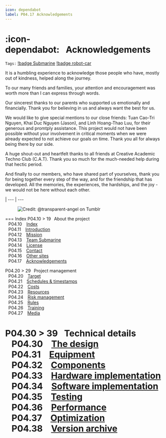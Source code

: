 ```yaml
---
icon: dependabot
label: P04.17⠀Acknowledgements
---
```

# :icon-dependabot:⠀Acknowledgements
`Tags:` [!badge Submarine](/projects/P04-submarine.md) [!badge robot-car]()

It is a humbling experience to acknowledge those people who have, mostly out of kindness, helped along the journey.

To our many friends and families, your attention and encouragement was worth more than I can express through words.

Our sincerest thanks to our parents who supported us emotionally and financially. Thank you for believing in us and always want the best for us. 

We would like to give special mentions to our close friends: Tuan Cao-Tri Nguyen, Khai Duc Nguyen (Jason), and Linh Hoang-Thao Luu, for their generous and promtply assistance. This project would not have been possible without your involvement in critical moments when we were already expected to not achieve our goals on time. Thank you all for always being there by our side. 

A huge shout-out and heartfelt thanks to all friends at Creative Academic Techno Club (C.A.T). Thank you so much for the much-needed help during that hectic period. 

And finally to our members, who have shared part of yourselves, thank you for being together every step of the way, and for the friendship that has developed. All the memories, the experiences, the hardships, and the joy - we would not be here without each other.

|
--- | ---

<figure>
    <img src="https://64.media.tumblr.com/d103eb823dce2842c673f409f036857b/tumblr_mzx9wrdwFa1snc5kxo1_1280.gifv" alt="Credit: @transparent-angel on Tumblr">
</figure>

=== Index
P04.10 > 19⠀About the project\
⠀P04.10 ⠀[Index](/projects/P04-submarine/P04-10-19-about-the-project/P04-10-index.md)\
⠀P04.11 ⠀[Introduction](/projects/P04-submarine/P04-10-19-about-the-project/P04-11-introduction.md)\
⠀P04.12 ⠀[Mission](/projects/P04-submarine/P04-10-19-about-the-project/P04-11-mission.md)\
⠀P04.13 ⠀[Team Submarine](/projects/P04-submarine/P04-10-19-about-the-project/P04-12-team-submarine.md)\
⠀P04.14 ⠀[License](/projects/P04-submarine/P04-10-19-about-the-project/P04-13-license.md)\
⠀P04.15 ⠀[Contact](/projects/P04-submarine/P04-10-19-about-the-project/P04-14-contact.md)\
⠀P04.16 ⠀[Other sites](/projects/P04-submarine/P04-10-19-about-the-project/P04-15-other-sites.md)\
⠀P04.17 ⠀[Acknowledgements](/projects/P04-submarine/P04-10-19-about-the-project/P04-17-acknowledgements.md)

P04.20 > 29⠀Project management\
⠀P04.20 ⠀[Target](/projects/P04-submarine/P04-20-29-project-management/P04-20-target.md)\
⠀P04.21 ⠀[Schedules & timestamps](/projects/P04-submarine/P04-20-29-project-management/P04-21-schedules.md)\
⠀P04.22 ⠀[Costs](/projects/P04-submarine/P04-20-29-project-management/P04-22-costs.md)\
⠀P04.23 ⠀[Resources](/projects/P04-submarine/P04-20-29-project-management/P04-23-resources.md)\
⠀P04.24 ⠀[Risk management](/projects/P04-submarine/P04-20-29-project-management/P04-24-risks.md)\
⠀P04.25 ⠀[Rules](/projects/P04-submarine/P04-20-29-project-management/P04-25-rules.md)\
⠀P04.26 ⠀[Training](/projects/P04-submarine/P04-20-29-project-management/P04-26-training.md)\
⠀P04.27 ⠀[Media](/projects/P04-submarine/P04-20-29-project-management/P04-27-media.md)

P04.30 > 39⠀Technical details\
⠀P04.30 ⠀[The design](/projects/P04-submarine/P04-30-39-technical-details/P04-30-the-design.md)\
⠀P04.31 ⠀[Equipment](/projects/P04-submarine/P04-30-39-technical-details/P04-31-equipment.md)\
⠀P04.32 ⠀[Components](/projects/P04-submarine/P04-30-39-technical-details/P04-32-components.md)\
⠀P04.33 ⠀[Hardware implementation](/projects/P04-submarine/P04-30-39-technical-details/P04-33-hardware.md)\
⠀P04.34 ⠀[Software implementation](/projects/P04-submarine/P04-30-39-technical-details/P04-34-software.md)\
⠀P04.35 ⠀[Testing](/projects/P04-submarine/P04-30-39-technical-details/P04-35-testing.md)\
⠀P04.36 ⠀[Performance](/projects/P04-submarine/P04-30-39-technical-details/P04-36-performance.md)\
⠀P04.37 ⠀[Optimization](/projects/P04-submarine/P04-30-39-technical-details/P04-37-optimization.md)\
⠀P04.38 ⠀[Version archive](/projects/P04-submarine/P04-30-39-technical-details/P04-38-version-archive.md)
===